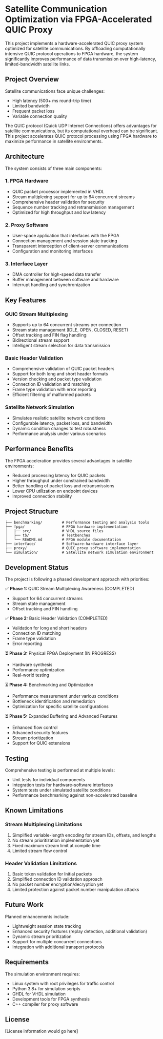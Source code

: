 # Satellite Communication Optimization via FPGA-Accelerated QUIC Proxy

This project implements a hardware-accelerated QUIC proxy system optimized for satellite communications. By offloading computationally intensive QUIC protocol operations to FPGA hardware, the system significantly improves performance of data transmission over high-latency, limited-bandwidth satellite links.

## Project Overview

Satellite communications face unique challenges:
- High latency (500+ ms round-trip time)
- Limited bandwidth
- Frequent packet loss
- Variable connection quality

The QUIC protocol (Quick UDP Internet Connections) offers advantages for satellite communications, but its computational overhead can be significant. This project accelerates QUIC protocol processing using FPGA hardware to maximize performance in satellite environments.

## Architecture

The system consists of three main components:

### 1. FPGA Hardware
- QUIC packet processor implemented in VHDL
- Stream multiplexing support for up to 64 concurrent streams
- Comprehensive header validation for security
- Sequence number tracking and retransmission management
- Optimized for high throughput and low latency

### 2. Proxy Software
- User-space application that interfaces with the FPGA
- Connection management and session state tracking
- Transparent interception of client-server communications
- Configuration and monitoring interfaces

### 3. Interface Layer
- DMA controller for high-speed data transfer
- Buffer management between software and hardware
- Interrupt handling and synchronization

## Key Features

### QUIC Stream Multiplexing
- Supports up to 64 concurrent streams per connection
- Stream state management (IDLE, OPEN, CLOSED, RESET)
- Offset tracking and FIN flag handling
- Bidirectional stream support
- Intelligent stream selection for data transmission

### Basic Header Validation
- Comprehensive validation of QUIC packet headers
- Support for both long and short header formats
- Version checking and packet type validation
- Connection ID validation and matching
- Frame type validation with error reporting
- Efficient filtering of malformed packets

### Satellite Network Simulation
- Simulates realistic satellite network conditions
- Configurable latency, packet loss, and bandwidth
- Dynamic condition changes to test robustness
- Performance analysis under various scenarios

## Performance Benefits

The FPGA acceleration provides several advantages in satellite environments:
- Reduced processing latency for QUIC packets
- Higher throughput under constrained bandwidth
- Better handling of packet loss and retransmissions
- Lower CPU utilization on endpoint devices
- Improved connection stability

## Project Structure

```
├── benchmarking/         # Performance testing and analysis tools
├── fpga/                 # FPGA hardware implementation
│   ├── src/              # VHDL source files
│   ├── tb/               # Testbenches
│   └── README.md         # FPGA module documentation
├── interface/            # Software-hardware interface layer
├── proxy/                # QUIC proxy software implementation
└── simulation/           # Satellite network simulation environment
```

## Development Status

The project is following a phased development approach with priorities:

✅ **Phase 1:** QUIC Stream Multiplexing Awareness (COMPLETED)
  - Support for 64 concurrent streams
  - Stream state management
  - Offset tracking and FIN handling

✅ **Phase 2:** Basic Header Validation (COMPLETED)
  - Validation for long and short headers
  - Connection ID matching
  - Frame type validation
  - Error reporting

⏳ **Phase 3:** Physical FPGA Deployment (IN PROGRESS)
  - Hardware synthesis
  - Performance optimization
  - Real-world testing

⏳ **Phase 4:** Benchmarking and Optimization
  - Performance measurement under various conditions
  - Bottleneck identification and remediation
  - Optimization for specific satellite configurations

⏳ **Phase 5:** Expanded Buffering and Advanced Features
  - Enhanced flow control
  - Advanced security features
  - Stream prioritization
  - Support for QUIC extensions

## Testing

Comprehensive testing is performed at multiple levels:
- Unit tests for individual components
- Integration tests for hardware-software interfaces
- System tests under simulated satellite conditions
- Performance benchmarking against non-accelerated baseline

## Known Limitations

### Stream Multiplexing Limitations
1. Simplified variable-length encoding for stream IDs, offsets, and lengths
2. No stream prioritization implementation yet
3. Fixed maximum stream limit at compile time
4. Limited stream flow control

### Header Validation Limitations
1. Basic token validation for Initial packets
2. Simplified connection ID validation approach
3. No packet number encryption/decryption yet
4. Limited protection against packet number manipulation attacks

## Future Work

Planned enhancements include:
- Lightweight session state tracking
- Enhanced security features (replay detection, additional validation)
- Dynamic stream prioritization
- Support for multiple concurrent connections
- Integration with additional transport protocols

## Requirements

The simulation environment requires:
- Linux system with root privileges for traffic control
- Python 3.8+ for simulation scripts
- GHDL for VHDL simulation
- Development tools for FPGA synthesis
- C++ compiler for proxy software

## License

[License information would go here]
